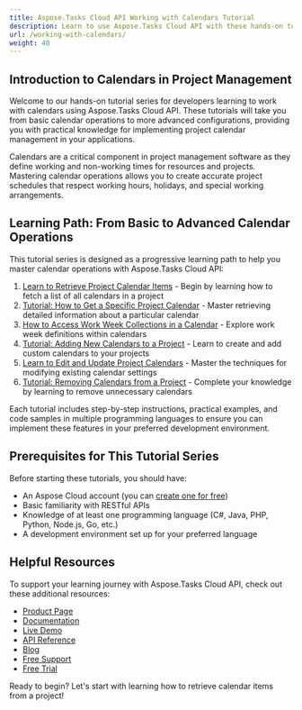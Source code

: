 ```yaml
---
title: Aspose.Tasks Cloud API Working with Calendars Tutorial
description: Learn to use Aspose.Tasks Cloud API with these hands-on tutorials for managing project calendars in MPP, MPT and XML formats across multiple programming languages.
url: /working-with-calendars/
weight: 40
---
```


## Introduction to Calendars in Project Management

Welcome to our hands-on tutorial series for developers learning to work with calendars using Aspose.Tasks Cloud API. These tutorials will take you from basic calendar operations to more advanced configurations, providing you with practical knowledge for implementing project calendar management in your applications.

Calendars are a critical component in project management software as they define working and non-working times for resources and projects. Mastering calendar operations allows you to create accurate project schedules that respect working hours, holidays, and special working arrangements.

## Learning Path: From Basic to Advanced Calendar Operations

This tutorial series is designed as a progressive learning path to help you master calendar operations with Aspose.Tasks Cloud API:

1. [Learn to Retrieve Project Calendar Items](/working-with-calendars/get-calendars/) - Begin by learning how to fetch a list of all calendars in a project
2. [Tutorial: How to Get a Specific Project Calendar](/working-with-calendars/get-specific-calendar/) - Master retrieving detailed information about a particular calendar
3. [How to Access Work Week Collections in a Calendar](/working-with-calendars/get-work-week-collection/) - Explore work week definitions within calendars
4. [Tutorial: Adding New Calendars to a Project](/working-with-calendars/add-calendar/) - Learn to create and add custom calendars to your projects
5. [Learn to Edit and Update Project Calendars](/working-with-calendars/edit-calendar/) - Master the techniques for modifying existing calendar settings
6. [Tutorial: Removing Calendars from a Project](/working-with-calendars/delete-calendar/) - Complete your knowledge by learning to remove unnecessary calendars

Each tutorial includes step-by-step instructions, practical examples, and code samples in multiple programming languages to ensure you can implement these features in your preferred development environment.

## Prerequisites for This Tutorial Series

Before starting these tutorials, you should have:

- An Aspose Cloud account (you can [create one for free](https://dashboard.aspose.cloud/#/apps))
- Basic familiarity with RESTful APIs
- Knowledge of at least one programming language (C#, Java, PHP, Python, Node.js, Go, etc.)
- A development environment set up for your preferred language

## Helpful Resources

To support your learning journey with Aspose.Tasks Cloud API, check out these additional resources:

- [Product Page](https://products.aspose.cloud/tasks/)
- [Documentation](https://docs.aspose.cloud/tasks/)
- [Live Demo](https://products.aspose.app/tasks/family)
- [API Reference](https://reference.aspose.cloud/tasks/)
- [Blog](https://blog.aspose.cloud/category/tasks/)
- [Free Support](https://forum.aspose.cloud/c/tasks/16/)
- [Free Trial](https://dashboard.aspose.cloud/#/apps)

Ready to begin? Let's start with learning how to retrieve calendar items from a project!
